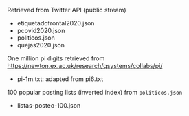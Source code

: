 
Retrieved from Twitter API (public stream)
- etiquetadofrontal2020.json
- pcovid2020.json 
- politicos.json
- quejas2020.json


One million pi digits retrieved from https://newton.ex.ac.uk/research/qsystems/collabs/pi/
-  pi-1m.txt: adapted from pi6.txt


100 popular posting lists (inverted index) from `politicos.json`
- listas-posteo-100.json
